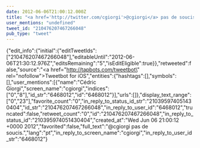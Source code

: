 ```yaml
---
date: 2012-06-06T21:00:12.000Z
title: "<a href='http://twitter.com/cgiorgi'>@cgiorgi</a> pas de soucis.″"
user_mentions: "undefined"
tweet_id: "210476207467266048"
pub_type: "tweet"
---
```

{"edit_info":{"initial":{"editTweetIds":["210476207467266048"],"editableUntil":"2012-06-06T21:30:12.976Z","editsRemaining":"5","isEditEligible":true}},"retweeted":false,"source":"<a href=\"http://tapbots.com/tweetbot\" rel=\"nofollow\">Tweetbot for iOS</a>","entities":{"hashtags":[],"symbols":[],"user_mentions":[{"name":"Cédric Giorgi","screen_name":"cgiorgi","indices":["0","8"],"id_str":"6468012","id":"6468012"}],"urls":[]},"display_text_range":["0","23"],"favorite_count":"0","in_reply_to_status_id_str":"210395974051430404","id_str":"210476207467266048","in_reply_to_user_id":"6468012","truncated":false,"retweet_count":"0","id":"210476207467266048","in_reply_to_status_id":"210395974051430404","created_at":"Wed Jun 06 21:00:12 +0000 2012","favorited":false,"full_text":"@cgiorgi pas de soucis.","lang":"pt","in_reply_to_screen_name":"cgiorgi","in_reply_to_user_id_str":"6468012"}
